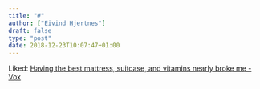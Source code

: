 ```yaml
---
title: "#"
author: ["Eivind Hjertnes"]
draft: false
type: "post"
date: 2018-12-23T10:07:47+01:00
---
```


Liked:
[Having
the best mattress, suitcase, and vitamins nearly broke me - Vox](https://www.vox.com/the-goods/2018/12/12/18125668/best-products-casper-glossier-brooklinen)
